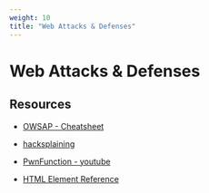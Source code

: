 ```yaml
---
weight: 10
title: "Web Attacks & Defenses"
---
```


# Web Attacks & Defenses

## Resources

- [OWSAP - Cheatsheet](https://cheatsheetseries.owasp.org/)

- [hacksplaining](https://www.hacksplaining.com/)

- [PwnFunction - youtube](https://www.youtube.com/playlist?list=PLI_rLWXMqpSl_TqX9bbisW-d7tDqcVvOJ)

- [HTML Element Reference](https://developer.mozilla.org/en-US/docs/Web/HTML/Element)
